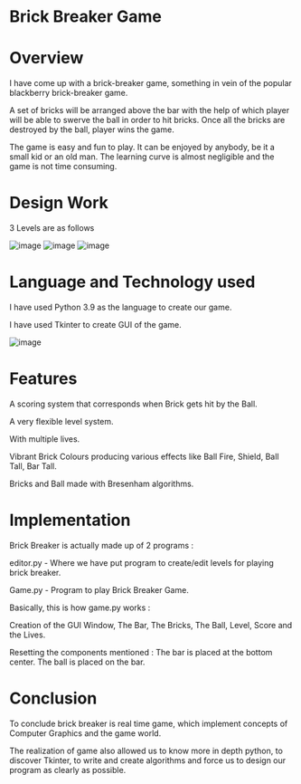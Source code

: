 # Brick Breaker Game



# Overview
I have come up with a brick-breaker game, something in vein of the popular blackberry brick-breaker game.

A set of bricks will be arranged above the bar with the help of which player will be able to swerve the ball in order to hit bricks. Once all the bricks are destroyed by the ball, player wins the game.

The game is easy and fun to play. It can be enjoyed by anybody, be it a small kid or an old man. The learning curve is almost negligible  and the game is not time consuming.



# Design Work
3 Levels are as follows


![image](https://user-images.githubusercontent.com/59674944/119774586-0291e680-bee0-11eb-8d09-0a21bef6d166.png)
![image](https://user-images.githubusercontent.com/59674944/119774827-64eae700-bee0-11eb-93dc-7f97fde1cb00.png)
![image](https://user-images.githubusercontent.com/59674944/119774611-0cb3e500-bee0-11eb-8366-8a5698ca8a1c.png)



# Language and Technology used 
I have used Python 3.9 as the language to create our game.

I  have used Tkinter to create GUI of the game.

![image](https://user-images.githubusercontent.com/59674944/119774497-decea080-bedf-11eb-8b5e-94b4ba2828e8.png)



# Features
A scoring system that corresponds when Brick gets hit by the Ball.

A very flexible level system.

With multiple lives.

Vibrant Brick Colours producing various  effects like Ball Fire, Shield, Ball Tall, Bar Tall.

Bricks and Ball made with Bresenham algorithms.



# Implementation
	            
Brick Breaker is actually made up of 2  programs :
   
editor.py - Where we have put program to create/edit levels for playing brick breaker.  

Game.py - Program to play Brick Breaker Game.
       
Basically, this is how game.py works :
                  
Creation of the GUI Window, The Bar, The Bricks, The Ball, Level, Score and the Lives. 

Resetting the components mentioned : The bar is placed at the bottom center. The ball is placed on the bar.


# Conclusion
To conclude brick breaker is real time game, which implement concepts of Computer Graphics and the game world.

The realization of game also allowed us to know more in depth python, to discover Tkinter,  to write and create algorithms and force us to design our program as clearly as possible.







